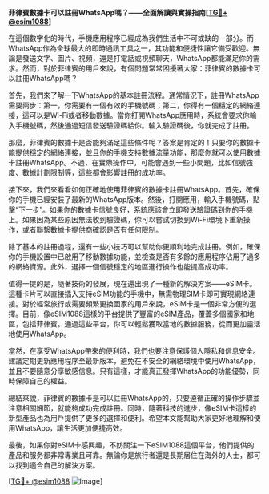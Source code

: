 **菲律賓數據卡可以註冊WhatsApp嗎？——全面解讀與實操指南[[TG💪+ @esim1088](https://t.me/s/esim1088)]**

在這個數字化的時代，手機應用程序已經成為我們生活中不可或缺的一部分。而WhatsApp作為全球最大的即時通訊工具之一，其功能和便捷性讓它備受歡迎。無論是發送文字、圖片、視頻，還是打電話或視頻聊天，WhatsApp都能滿足你的需求。然而，對於菲律賓的用戶來說，有個問題常常困擾著大家：菲律賓的數據卡可以註冊WhatsApp嗎？

首先，我們來了解一下WhatsApp的基本註冊流程。通常情況下，註冊WhatsApp需要兩步：第一，你需要有一個有效的手機號碼；第二，你得有一個穩定的網絡連接，這可以是Wi-Fi或者移動數據。當你打開WhatsApp應用時，系統會要求你輸入手機號碼，然後通過短信發送驗證碼給你。輸入驗證碼後，你就完成了註冊。

那麼，菲律賓的數據卡是否能夠滿足這些條件呢？答案是肯定的！只要你的數據卡能提供穩定的網絡連接，並且你的手機支持數據流量功能，那麼你就可以使用數據卡註冊WhatsApp。不過，在實際操作中，可能會遇到一些小問題，比如信號強度、數據計劃限制等，這些都會影響註冊的成功率。

接下來，我們來看看如何正確地使用菲律賓的數據卡註冊WhatsApp。首先，確保你的手機已經安裝了最新的WhatsApp版本。然後，打開應用，輸入手機號碼，點擊“下一步”。如果你的數據卡信號良好，系統應該會立即發送驗證碼到你的手機上。如果因為某些原因無法收到驗證碼，你可以嘗試切換到Wi-Fi環境下重新操作，或者聯繫數據卡提供商確認是否有任何限制。

除了基本的註冊過程，還有一些小技巧可以幫助你更順利地完成註冊。例如，確保你的手機設置中已啟用了移動數據功能，並檢查是否有多餘的應用程序佔用了過多的網絡資源。此外，選擇一個信號穩定的地區進行操作也能提高成功率。

值得一提的是，隨著技術的發展，現在還出現了一種新的解決方案——eSIM卡。這種卡片可以直接插入支持eSIM功能的手機中，無需物理SIM卡即可實現網絡連接。對於經常旅行或需要頻繁更換國家的用戶來說，eSIM卡是一個非常方便的選擇。目前，像eSIM1088這樣的平台提供了豐富的eSIM產品，覆蓋多個國家和地區，包括菲律賓。通過這些平台，你可以輕鬆獲取當地的數據服務，從而更加靈活地使用WhatsApp。

當然，在享受WhatsApp帶來的便利時，我們也要注意保護個人隱私和信息安全。建議定期更新應用程序至最新版本，避免在不安全的網絡環境中使用WhatsApp，並且不要隨意分享敏感信息。只有這樣，才能真正發揮WhatsApp的功能優勢，同時保障自己的權益。

總結來說，菲律賓的數據卡是可以註冊WhatsApp的，只要遵循正確的操作步驟並注意相關細節，就能夠成功完成註冊。同時，隨著科技的進步，像eSIM卡這樣的新型產品也為用戶提供了更多的選擇和便利。希望本文能幫助大家更好地理解和使用WhatsApp，讓生活更加便捷高效。

最後，如果你對eSIM卡感興趣，不妨關注一下eSIM1088這個平台，他們提供的產品和服务都非常專業且可靠。無論你是旅行者還是長期居住在海外的人士，都可以找到適合自己的解決方案。

[[TG💪+ @esim1088](https://t.me/s/esim1088) ![Image](https://i.postimg.cc/4NQfJmqS/Snipaste-2025-05-13-00-14-12.png)]